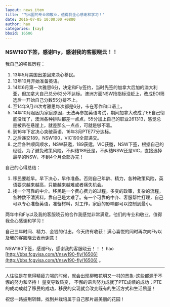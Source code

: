 ```yaml
---
layout: news_item
title: '飞出国的专业和敬业，值得我全心感谢和学习！'
date: 2016-07-05 10:00:00 +0800
author: hao
categories: [say]
bbsid: 16506
---
```


### NSW190下签，感谢Fly，感谢我的客服晓云！！

我自己的移民历程：

1. 13年5月美国出差回来决心移民。
2. 13年10月开始准备英语。
3. 14年6月第一次雅思6分，决定和Fly签约，当时先签的加拿大后加的澳大利亚，但加拿大自己总分62分不达标。澳洲方面NSW抢指标没赶上，改成EOI筛选后一开始自己分数55分排不上。
4. 至14年9月四次考雅思每次都是6分，卡在写作和口语上。
5. 14年10月起因为家庭原因，无法再参加英语考试，期间加拿大改成了EE自己彻底没戏了，澳洲各种排队都差一点点，55分加上自己的职业261313，感觉总是被吊在悬崖上，就差那么一点点，可就是够不着。
6. 到16年下定决心突破英语，16年3月PTE77分达标。
7. 之后递交189，NSW190，VIC190全部递交。
8. 之后各种顺风顺水，NSW获邀，189获邀，VIC获邀，NSW下签，根据自己的经验，为了避免政策风险，不纠结189还是，不纠结NSW还是VIC，直接选择最早的NSW，不到4个月全部办完！

自己的心得总结：

1. 移民要趁早。早下决心，早作准备。否则自己年龄、精力，各种政策风险，英语要求越来越高，只能越来越难或者痛失机会。
2. 找一个可靠的中介。移民是一个费心费力的过程。多变的政策，复杂的流程，各种数不清资料，靠自己是太难了。有一个可靠的中介、客服帮忙打理，自己可以专心准备英语，准备材料，对工作，家庭的影响都可以控制到最小。

两年中和Fly以及我的客服晓云的合作我感觉非常满意。他们的专业和敬业，值得我全心感谢和学习！

自己三年时间、精力、金钱的付出，今天终有收获！满心喜悦的同时再次向Fly以及我的客服晓云表示谢意！

NSW190下签，感谢Fly，感谢我的客服晓云！！！ hao  [http://bbs.fcgvisa.com/t/nsw190-fly/16506](http://bbs.fcgvisa.com/t/nsw190-fly/16506)  。

----------------

人往往是在觉得精疲力竭的时候，就会出现柳暗花明又一村的景象-这些都源于不懈的努力和坚持！
量变导致质变， 不懈的语言努力成就了PTE成绩的成功；PTE的成功成就了移民的成功，移民的实现就会改变既有的生活方式和生活质量！

祝您一路披荆斩棘，找到并栽培属于自己那片最美丽的花园！
